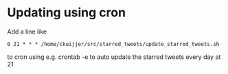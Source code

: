 # Updating using cron
Add a line like

	0 21 * * * /home/ckuijjer/src/starred_tweets/update_starred_tweets.sh

to cron using e.g. crontab -e to auto update the starred tweets every day at 21
